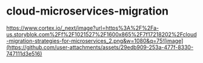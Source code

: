 # cloud-microservices-migration
https://www.cortex.io/_next/image?url=https%3A%2F%2Fa-us.storyblok.com%2Ff%2F1021527%2F1600x865%2F7f17218202%2Fcloud-migration-strategies-for-microservices_2.png&w=1080&q=75![image](https://github.com/user-attachments/assets/29edb909-253a-477f-8330-747111d3e516)
